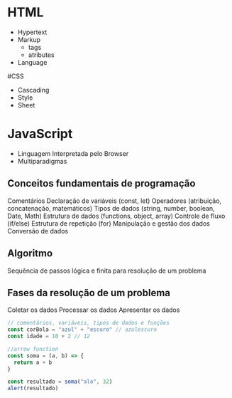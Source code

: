 # HTML
- Hypertext
- Markup
  - tags
  - atributes
- Language

#CSS
- Cascading
- Style
- Sheet

# JavaScript
- Linguagem Interpretada pelo Browser
- Multiparadigmas

## Conceitos fundamentais de programação
Comentários
Declaração de variáveis (const, let)
Operadores (atribuição, concatenação, matemáticos)
Tipos de dados (string, number, boolean, Date, Math)
Estrutura de dados (functions, object, array)
Controle de fluxo (if/else)
Estrutura de repetição (for)
Manipulação e gestão dos dados
Conversão de dados

## Algoritmo
Sequência de passos lógica e finita para resolução de um problema

## Fases da resolução de um problema
Coletar os dados
Processar os dados
Apresentar os dados

```js
// comentários, variáveis, tipos de dados e funções
const corBola = "azul" + "escuro" // azulescuro
const idade = 10 + 2 // 12

//arrow function
const soma = (a, b) => {
  return a + b
}

const resultado = soma("alo", 32)
alert(resultado)

```